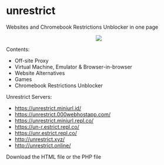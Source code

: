 # unrestrict
Websites and Chromebook Restrictions Unblocker in one page

<p align="center">
  <a href="https://miniurl.id/tools/link-click-analytics?ref=github&page=https%3A%2F%2Fgithub.com%2FNimityx%2Funrestrict&redirto=https%3A%2F%2Fgithub.com%2FNimityx%2Funrestrict%2Farchive%2Fmain.zip&event=download_image_click&message=nimityx_unrestrict"><img src="https://miniurl.id/assets/unrestrict/unrestrict_screenshot.png" /></a>
</p>

Contents:
- Off-site Proxy
- Virtual Machine, Emulator & Browser-in-browser
- Website Alternatives
- Games
- Chromebook Restrictions Unblocker

Unrestrict Servers:
- https://unrestrict.miniurl.id/
- https://unrestrict.000webhostapp.com/
- https://unrestrict.miniurl.repl.co/
- https://un-r.estrict.repl.co/
- https://unr.estrict.repl.co/
- http://unrestrict.xyz/
- http://unrestrict.online/

Download the HTML file or the PHP file
